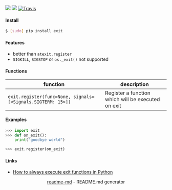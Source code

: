 [![](https://img.shields.io/pypi/pyversions/exit.svg?longCache=True)](https://pypi.org/pypi/exit/)
[![](https://img.shields.io/pypi/v/exit.svg?maxAge=3600)](https://pypi.org/pypi/exit/)
[![Travis](https://api.travis-ci.org/looking-for-a-job/exit.py.svg?branch=master)](https://travis-ci.org/looking-for-a-job/exit.py/)

#### Install
```bash
$ [sudo] pip install exit
```

#### Features
+   better than `atexit.register`
+   `SIGKILL`, `SIGSTOP` or `os._exit()` not supported

#### Functions
function|description
-|-
`exit.register(func=None, signals=[<Signals.SIGTERM: 15>])`|Register a function which will be executed on exit

#### Examples
```python
>>> import exit
>>> def on_exit():
    print("goodbye world")

>>> exit.register(on_exit)
```

#### Links
+   [How to always execute exit functions in Python](http://grodola.blogspot.com/2016/02/how-to-always-execute-exit-functions-in-py.html)

<p align="center"><a href="https://pypi.org/project/readme-md/">readme-md</a> - README.md generator</p>